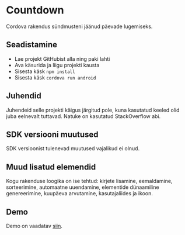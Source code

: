 # Countdown
Cordova rakendus sündmusteni jäänud päevade lugemiseks.

## Seadistamine
* Lae projekt GitHubist alla ning paki lahti
* Ava käsurida ja liigu projekti kausta
* Sisesta käsk `npm install`
* Sisesta käsk `cordova run android`

## Juhendid
Juhendeid selle projekti käigus järgitud pole, kuna kasutatud keeled olid juba eelnevalt tuttavad. Natuke on kasutatud StackOverflow abi.

## SDK versiooni muutused
SDK versioonist tulenevad muutused vajalikud ei olnud.

## Muud lisatud elemendid
Kogu rakenduse loogika on ise tehtud: kirjete lisamine, eemaldamine, sorteerimine, automaatne uuendamine, elementide dünaamiline genereerimine, kuupäeva arvutamine, kasutajaliides ja ikoon.

## Demo
Demo on vaadatav [siin](https://drive.google.com/file/d/1UzPr-qmfW6X4LHS3vR-qGTUCW8RAMBWG/view?usp=sharing).